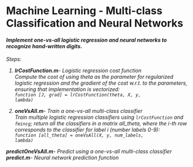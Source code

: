 # Machine Learning - Multi-class Classification and Neural Networks

#### <em>Implement one-vs-all logistic regression and neural networks to recognize hand-written digits.<br>

Steps:
1) <em><strong>lrCostFunction.m</em></strong>- Logistic regression cost function<br>
<em>Compute the cost of using theta as the parameter for regularized logistic regression and the gradient of the cost w.r.t. to the parameters, ensuring that implementation is vectorized:</em><br>
<code>function [J, grad] = lrCostFunction(theta, X, y, lambda)</code>

2) <em><strong>oneVsAll.m</em></strong>- Train a one-vs-all multi-class classifier<br>
<em>Train multiple logistic regression classifiers using <code>lrCostFunction</code> and <code>fmincg</code>; return all the classifiers in a matrix all_theta, where the i-th row corresponds to the classifier for label i (number labels 0-9):</em><br>
<code>function [all_theta] = oneVsAll(X, y, num_labels, lambda)</code>

<em><strong>predictOneVsAll.m</em></strong>- Predict using a one-vs-all multi-class classifier<br>
<em><strong>predict.m</em></strong>- Neural network prediction function<br>

